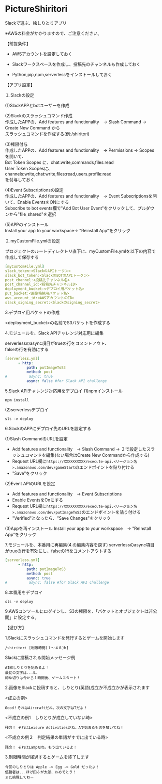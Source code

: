 # PictureShiritori
Slackで遊ぶ、絵しりとりアプリ

※AWSの料金がかかりますので、ご注意ください。

【前提条件】

- AWSアカウントを設定しておく

- Slackワークスペースを作成し、投稿先のチャンネルも作成しておく

- Python,pip,npm,serverlessをインストールしておく

【アプリ設定】

１.Slackの設定

(1)SlackAPPとbotユーザーを作成<br>

(2)Slackのスラッシュコマンド作成<br>
   作成したAPPの、Add features and functionality　-> Slash Command -> Create New Command から<br>
   スラッシュコマンドを作成する(例:/shiritori)<br>
 
(3)権限付与<br>
   作成したAPPの、Add features and functionality　-> Permissions -> Scopes を開いて、<br>
   Bot Token Scopes に、chat:write,commands,files:read<br>
   User Token Scopesに、channels:write,chat:write,files:read,users.profile:read<br>
   を付与しておく<br>

(4)Event Subscriptionsの設定<br>
    作成したAPPの、Add features and functionality　-> Event Subscriptionsを開いて、Enable EventsをONにする<br>
    Subscribe to bot events欄で"Add Bot User Event"をクリックして、プルダウンから"file_shared"を選択<br>
   
(5)APPのインストール<br>
    Install your app to your workspace-> "Reinstall App"をクリック
  

２.myCustomFile.ymlの設定

プロジェクトのルートディレクトリ直下に、myCustomFile.ymlを以下の内容で作成して保存する

```yml
[myCustomFile.yml]
slack_token:<SlackのAPIトークン>
slack_bot_token:<SlackのBOTのAPIトークン>
post_channel:<投稿先チャンネル名>
post_channel_id:<投稿先チャンネルID>
deployment_bucket:<デプロイ用バケット名>
put_bucket:<画像格納用バケット名>
aws_account_id:<AWSアカウントのID>
slack_signing_secret:<Slackのsigning_secret>
```

3.デプロイ用バケットの作成

<deployment_bucket>の名前でS3バケットを作成する

4.モジュールを、Slack APIチャレンジ対応用に編集

serverlessのasync項目がtrueの行をコメントアウト、<br>
falseの行を有効にする

```yml
[serverless.yml]
      - http:
          path: putImageToS3
          method: post
#          async: true
          async: false #for Slack API challenge
```

5.Slack APIチャレンジ対応用をデプロイ
(1)npmインストール
```shell
npm install
```
(2)serverlessデプロイ
```
sls -v deploy
```

6.SlackのAPPにデプロイ先のURLを設定する

(1)Slash CommandのURLを設定

- Add features and functionality　-> Slash Command -> ２で設定したスラッシュコマンドを編集(ない場合はCreate New Commandから作成する)<br>
- Request URL欄に`https://XXXXXXXXXX/execute-api.<リージョン名>.amazonaws.com/dev/gameStart`のエンドポイントを貼り付ける<br>
- "Save"をクリック

(2)Event APIのURLを設定

- Add features and functionality　-> Event Subscriptions<br>
- Enable EventsをOnにする<br>
- Request URL欄に`https://XXXXXXXXXX/execute-api.<リージョン名>.amazonaws.com/dev/putImageToS3`のエンドポイントを貼り付ける<br>
- "Verified"となったら、"Save Changes"をクリック

(3)Appを再インストール
Install your app to your workspace　-> "ReInstall App"をクリック

7.モジュールを、本番用に再編集(4.の編集内容を戻す)
serverlessのasync項目がtrueの行を有効にし、falseの行をコメントアウトする

```yml
[serverless.yml]
      - http:
          path: putImageToS3
          method: post
          async: true
#          async: false #for Slack API challenge
```

8.本番用をデプロイ
```shell
sls -v deploy
```

9.AWSコンソールにログインし、S3の権限を、「バケットとオブジェクトは非公開」に設定する。

【遊び方】

1.Slackにスラッシュコマンドを発行するとゲームを開始します

```
/shiritori [制限時間(１〜４８)h]
```

Slackに投稿される開始メッセージ例
```
AI絵しりとりを始めるよ！
最初の文字は...S。
締め切りは今から１時間後、ゲームスタート！
```


2.画像をSlackに投稿すると、しりとり(英語)成立か不成立かが表示されます

<成立の例>
```
Good！それはAircraftだね。次の文字はTだよ！
```

<不成立の例1　しりとりが成立していない時>
```
残念！ それはLeisure Activitiesだね。Aで始まるものを描いてね！
```

<不成立の例２　判定結果の単語がすでに出ている時>
```
残念！ それはLampだね。もう出ているよ！
```


3.制限時間が経過するとゲームを終了します
```
今回のしりとりは Apple -> Egg -> Gold だったよ！
優勝者は...ほげ田ふが太郎、おめでとう！
また挑戦してねー
```
